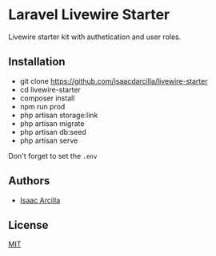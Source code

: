 
# Laravel Livewire Starter

Livewire starter kit with authetication and user roles.

## Installation

- git clone https://github.com/isaacdarcilla/livewire-starter
- cd livewire-starter
- composer install
- npm run prod
- php artisan storage:link
- php artisan migrate
- php artisan db:seed
- php artisan serve

Don't forget to set the `.env`

## Authors

- [Isaac Arcilla](https://www.github.com/isaacdarcilla)

## License

[MIT](https://choosealicense.com/licenses/mit/)
